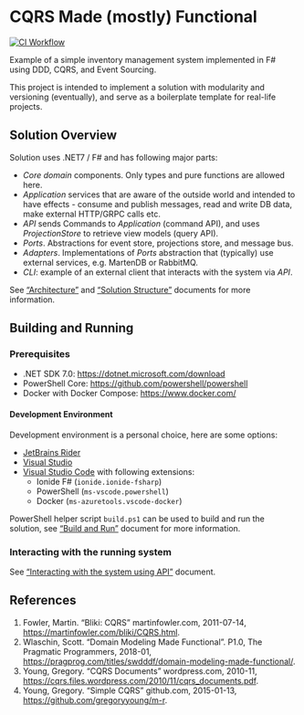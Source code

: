# CQRS Made (mostly) Functional

[![CI Workflow](https://github.com/iblazhko/cqrs-fsharp/actions/workflows/ci-workflow.yml/badge.svg?branch=main)](https://github.com/iblazhko/cqrs-fsharp/actions/workflows/ci-workflow.yml)

Example of a simple inventory management system implemented in F# using DDD,
CQRS, and Event Sourcing.

This project is intended to implement a solution with modularity
and versioning (eventually), and serve as a boilerplate template for
real-life projects.

## Solution Overview

Solution uses .NET7 / F# and has following major parts:

- *Core domain* components. Only types and pure functions are allowed here.
- *Application* services that are aware of the outside world and intended
    to have effects - consume and publish messages, read and write DB data,
    make external HTTP/GRPC calls etc.
- *API* sends Commands to *Application* (command API), and uses
  *ProjectionStore* to retrieve view models (query API).
- *Ports*. Abstractions for event store, projections store, and message bus.
- *Adapters*. Implementations of *Ports* abstraction that (typically) use
  external services, e.g. MartenDB or RabbitMQ.
- *CLI*: example of an external client that interacts with
  the system via *API*.

See [“Architecture”](./doc/architecture.md) and
[“Solution Structure”](./doc/solution-structure.md) documents for more
information.

## Building and Running

### Prerequisites

- .NET SDK 7.0: <https://dotnet.microsoft.com/download>
- PowerShell Core: <https://github.com/powershell/powershell>
- Docker with Docker Compose: <https://www.docker.com/>

#### Development Environment

Development environment is a personal choice, here are some options:

- [JetBrains Rider](https://www.jetbrains.com/rider/)
- [Visual Studio](https://visualstudio.microsoft.com/)
- [Visual Studio Code](https://code.visualstudio.com/) with following
  extensions:
  - Ionide F# (`ionide.ionide-fsharp`)
  - PowerShell (`ms-vscode.powershell`)
  - Docker (`ms-azuretools.vscode-docker`)

PowerShell helper script `build.ps1` can be used to build and run the solution,
see [“Build and Run”](./doc/build-and-run.md) document for more information.

### Interacting with the running system

See [“Interacting with the system using API”](./doc/cli-api.md) document.

## References

1. Fowler, Martin. “Bliki: CQRS” martinfowler.com, 2011-07-14, <https://martinfowler.com/bliki/CQRS.html>.
1. Wlaschin, Scott. “Domain Modeling Made Functional”. P1.0, The Pragmatic Programmers, 2018-01, <https://pragprog.com/titles/swdddf/domain-modeling-made-functional/>.
1. Young, Gregory. “CQRS Documents” wordpress.com, 2010-11, <https://cqrs.files.wordpress.com/2010/11/cqrs_documents.pdf>.
1. Young, Gregory. “Simple CQRS” github.com, 2015-01-13, <https://github.com/gregoryyoung/m-r>.
